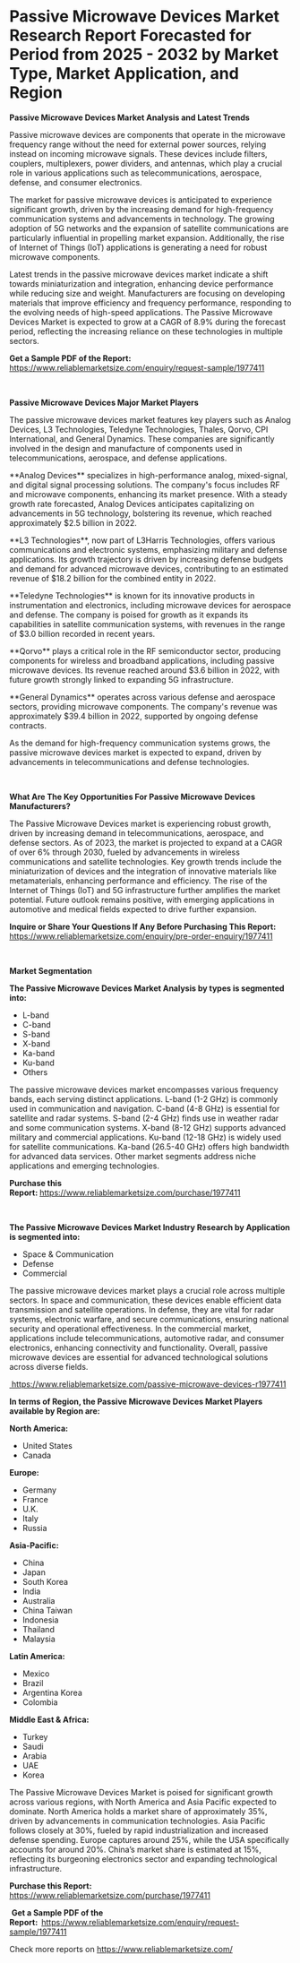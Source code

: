 <p><h1>Passive Microwave Devices Market Research Report Forecasted for Period from 2025 -  2032 by Market Type, Market Application, and Region</h1></p><p><strong>Passive Microwave Devices Market Analysis and Latest Trends</strong></p>
<p><p>Passive microwave devices are components that operate in the microwave frequency range without the need for external power sources, relying instead on incoming microwave signals. These devices include filters, couplers, multiplexers, power dividers, and antennas, which play a crucial role in various applications such as telecommunications, aerospace, defense, and consumer electronics.</p><p>The market for passive microwave devices is anticipated to experience significant growth, driven by the increasing demand for high-frequency communication systems and advancements in technology. The growing adoption of 5G networks and the expansion of satellite communications are particularly influential in propelling market expansion. Additionally, the rise of Internet of Things (IoT) applications is generating a need for robust microwave components.</p><p>Latest trends in the passive microwave devices market indicate a shift towards miniaturization and integration, enhancing device performance while reducing size and weight. Manufacturers are focusing on developing materials that improve efficiency and frequency performance, responding to the evolving needs of high-speed applications. The Passive Microwave Devices Market is expected to grow at a CAGR of 8.9% during the forecast period, reflecting the increasing reliance on these technologies in multiple sectors.</p></p>
<p><strong>Get a Sample PDF of the Report:&nbsp;</strong> <a href="https://www.reliablemarketsize.com/enquiry/request-sample/1977411?utm_campaign=3248&utm_medium=2&utm_source=Github&utm_content=ia&utm_term=10042025&utm_id=passive-microwave-devices">https://www.reliablemarketsize.com/enquiry/request-sample/1977411</a></p>
<p>&nbsp;</p>
<p><strong>Passive Microwave Devices Major Market Players</strong></p>
<p><p>The passive microwave devices market features key players such as Analog Devices, L3 Technologies, Teledyne Technologies, Thales, Qorvo, CPI International, and General Dynamics. These companies are significantly involved in the design and manufacture of components used in telecommunications, aerospace, and defense applications.</p><p>**Analog Devices** specializes in high-performance analog, mixed-signal, and digital signal processing solutions. The company's focus includes RF and microwave components, enhancing its market presence. With a steady growth rate forecasted, Analog Devices anticipates capitalizing on advancements in 5G technology, bolstering its revenue, which reached approximately $2.5 billion in 2022.</p><p>**L3 Technologies**, now part of L3Harris Technologies, offers various communications and electronic systems, emphasizing military and defense applications. Its growth trajectory is driven by increasing defense budgets and demand for advanced microwave devices, contributing to an estimated revenue of $18.2 billion for the combined entity in 2022.</p><p>**Teledyne Technologies** is known for its innovative products in instrumentation and electronics, including microwave devices for aerospace and defense. The company is poised for growth as it expands its capabilities in satellite communication systems, with revenues in the range of $3.0 billion recorded in recent years.</p><p>**Qorvo** plays a critical role in the RF semiconductor sector, producing components for wireless and broadband applications, including passive microwave devices. Its revenue reached around $3.6 billion in 2022, with future growth strongly linked to expanding 5G infrastructure.</p><p>**General Dynamics** operates across various defense and aerospace sectors, providing microwave components. The company's revenue was approximately $39.4 billion in 2022, supported by ongoing defense contracts.</p><p>As the demand for high-frequency communication systems grows, the passive microwave devices market is expected to expand, driven by advancements in telecommunications and defense technologies.</p></p>
<p>&nbsp;</p>
<p><strong>What Are The Key Opportunities For Passive Microwave Devices Manufacturers?</strong></p>
<p><p>The Passive Microwave Devices market is experiencing robust growth, driven by increasing demand in telecommunications, aerospace, and defense sectors. As of 2023, the market is projected to expand at a CAGR of over 6% through 2030, fueled by advancements in wireless communications and satellite technologies. Key growth trends include the miniaturization of devices and the integration of innovative materials like metamaterials, enhancing performance and efficiency. The rise of the Internet of Things (IoT) and 5G infrastructure further amplifies the market potential. Future outlook remains positive, with emerging applications in automotive and medical fields expected to drive further expansion.</p></p>
<p><strong>Inquire or Share Your Questions If Any Before Purchasing This Report:</strong> <a href="https://www.reliablemarketsize.com/enquiry/pre-order-enquiry/1977411?utm_campaign=3248&utm_medium=2&utm_source=Github&utm_content=ia&utm_term=10042025&utm_id=passive-microwave-devices">https://www.reliablemarketsize.com/enquiry/pre-order-enquiry/1977411</a></p>
<p>&nbsp;</p>
<p><strong>Market Segmentation</strong></p>
<p><strong>The Passive Microwave Devices Market Analysis by types is segmented into:</strong></p>
<p><ul><li>L-band</li><li>C-band</li><li>S-band</li><li>X-band</li><li>Ka-band</li><li>Ku-band</li><li>Others</li></ul></p>
<p><p>The passive microwave devices market encompasses various frequency bands, each serving distinct applications. L-band (1-2 GHz) is commonly used in communication and navigation. C-band (4-8 GHz) is essential for satellite and radar systems. S-band (2-4 GHz) finds use in weather radar and some communication systems. X-band (8-12 GHz) supports advanced military and commercial applications. Ku-band (12-18 GHz) is widely used for satellite communications. Ka-band (26.5-40 GHz) offers high bandwidth for advanced data services. Other market segments address niche applications and emerging technologies.</p></p>
<p><strong>Purchase this Report:&nbsp;</strong><a href="https://www.reliablemarketsize.com/purchase/1977411?utm_campaign=3248&utm_medium=2&utm_source=Github&utm_content=ia&utm_term=10042025&utm_id=passive-microwave-devices">https://www.reliablemarketsize.com/purchase/1977411</a></p>
<p>&nbsp;</p>
<p><strong>The Passive Microwave Devices Market Industry Research by Application is segmented into:</strong></p>
<p><ul><li>Space & Communication</li><li>Defense</li><li>Commercial</li></ul></p>
<p><p>The passive microwave devices market plays a crucial role across multiple sectors. In space and communication, these devices enable efficient data transmission and satellite operations. In defense, they are vital for radar systems, electronic warfare, and secure communications, ensuring national security and operational effectiveness. In the commercial market, applications include telecommunications, automotive radar, and consumer electronics, enhancing connectivity and functionality. Overall, passive microwave devices are essential for advanced technological solutions across diverse fields.</p></p>
<p><a href="https://www.reliablemarketsize.com/passive-microwave-devices-r1977411?utm_campaign=3248&utm_medium=2&utm_source=Github&utm_content=ia&utm_term=10042025&utm_id=passive-microwave-devices">&nbsp;https://www.reliablemarketsize.com/passive-microwave-devices-r1977411</a></p>
<p><strong>In terms of Region, the Passive Microwave Devices Market Players available by Region are:</strong></p>
<p>
    <p> <strong> North America: </strong>
        <ul>
            <li>United States</li>
            <li>Canada</li>
        </ul>
        </p> 
    <p> <strong> Europe: </strong>
        <ul>
            <li>Germany</li>
            <li>France</li>
            <li>U.K.</li>
            <li>Italy</li>
            <li>Russia</li>
        </ul>
        </p> 
    <p> <strong> Asia-Pacific: </strong>
        <ul>
            <li>China</li>
            <li>Japan</li>
            <li>South Korea</li>
            <li>India</li>
            <li>Australia</li>
            <li>China Taiwan</li>
            <li>Indonesia</li>
            <li>Thailand</li>
            <li>Malaysia</li>
        </ul>
        </p> 
    <p> <strong> Latin America: </strong>
        <ul>
            <li>Mexico</li>
            <li>Brazil</li>
            <li>Argentina Korea</li>
            <li>Colombia</li>
        </ul>
        </p> 
    <p> <strong> Middle East & Africa: </strong>
        <ul>
            <li>Turkey</li>
            <li>Saudi</li>
            <li>Arabia</li>
            <li>UAE</li>
            <li>Korea</li>
        </ul>
    </p>
    </p>
<p><p>The Passive Microwave Devices Market is poised for significant growth across various regions, with North America and Asia Pacific expected to dominate. North America holds a market share of approximately 35%, driven by advancements in communication technologies. Asia Pacific follows closely at 30%, fueled by rapid industrialization and increased defense spending. Europe captures around 25%, while the USA specifically accounts for around 20%. China’s market share is estimated at 15%, reflecting its burgeoning electronics sector and expanding technological infrastructure.</p></p>
<p><strong>Purchase this Report: </strong><a href="https://www.reliablemarketsize.com/purchase/1977411?utm_campaign=3248&utm_medium=2&utm_source=Github&utm_content=ia&utm_term=10042025&utm_id=passive-microwave-devices">https://www.reliablemarketsize.com/purchase/1977411</a></p>
<p>&nbsp;<strong>Get a Sample PDF of the Report:&nbsp;&nbsp;</strong><a href="https://www.reliablemarketsize.com/enquiry/request-sample/1977411?utm_campaign=3248&utm_medium=2&utm_source=Github&utm_content=ia&utm_term=10042025&utm_id=passive-microwave-devices">https://www.reliablemarketsize.com/enquiry/request-sample/1977411</a></p>
<p><strong></strong></p>
<p>Check more reports on <a href="https://www.reliablemarketsize.com/?utm_campaign=3248&utm_medium=2&utm_source=Github&utm_content=ia&utm_term=10042025&utm_id=passive-microwave-devices">https://www.reliablemarketsize.com/</a></p>